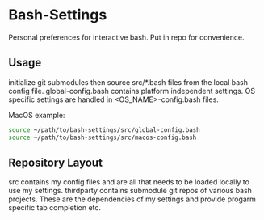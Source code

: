 # Bash-Settings
Personal preferences for interactive bash. 
Put in repo for convenience.

## Usage
initialize git submodules then source src/*.bash files from the local bash config file.
global-config.bash contains platform independent settings.
OS specific settings are handled in <OS_NAME>-config.bash files.

MacOS example:
```bash
source ~/path/to/bash-settings/src/global-config.bash
source ~/path/to/bash-settings/src/macos-config.bash
```

## Repository Layout
src contains my config files and are all that needs to be loaded locally to use my settings. thirdparty contains submodule git repos of various bash projects. These are the dependencies of my settings and provide progarm specific tab completion etc.

